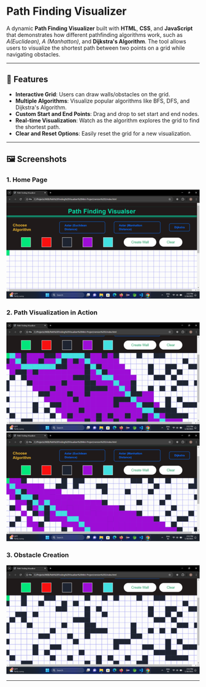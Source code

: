 # Path Finding Visualizer

A dynamic **Path Finding Visualizer** built with **HTML**, **CSS**, and **JavaScript** that demonstrates how different pathfinding algorithms work, such as **A*(Euclidean)**, **A* (Manhatton)**, and **Dijkstra's Algorithm**. The tool allows users to visualize the shortest path between two points on a grid while navigating obstacles.

---

## 🚀 Features

- **Interactive Grid**: Users can draw walls/obstacles on the grid.
- **Multiple Algorithms**: Visualize popular algorithms like BFS, DFS, and Dijkstra's Algorithm.
- **Custom Start and End Points**: Drag and drop to set start and end nodes.
- **Real-time Visualization**: Watch as the algorithm explores the grid to find the shortest path.
- **Clear and Reset Options**: Easily reset the grid for a new visualization.

---

## 🖼️ Screenshots

### 1. Home Page
![Home Page](assets/img-1.png)

### 2. Path Visualization in Action
![Pathfinding](assets/img-3.png)
![Pathfinding](assets/img-4.png)

### 3. Obstacle Creation
![Obstacle Creation](assets/img-2.png)

---



